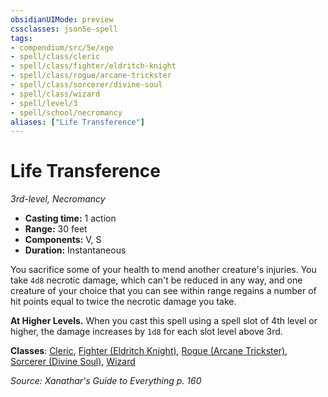 ```yaml
---
obsidianUIMode: preview
cssclasses: json5e-spell
tags:
- compendium/src/5e/xge
- spell/class/cleric
- spell/class/fighter/eldritch-knight
- spell/class/rogue/arcane-trickster
- spell/class/sorcerer/divine-soul
- spell/class/wizard
- spell/level/3
- spell/school/necromancy
aliases: ["Life Transference"]
---
```

# Life Transference
*3rd-level, Necromancy*  

- **Casting time:** 1 action
- **Range:** 30 feet
- **Components:** V, S
- **Duration:** Instantaneous

You sacrifice some of your health to mend another creature's injuries. You take `4d8` necrotic damage, which can't be reduced in any way, and one creature of your choice that you can see within range regains a number of hit points equal to twice the necrotic damage you take.

**At Higher Levels.** When you cast this spell using a spell slot of 4th level or higher, the damage increases by `1d8` for each slot level above 3rd.

**Classes**: [Cleric](5E2014官方资源/classes/cleric.md), [Fighter (Eldritch Knight)](5E2014官方资源/classes/fighter-eldritch-knight.md), [Rogue (Arcane Trickster)](5E2014官方资源/classes/rogue-arcane-trickster.md), [Sorcerer (Divine Soul)](5E2014官方资源/classes/sorcerer-divine-soul-xge.md), [Wizard](5E2014官方资源/classes/wizard.md)

*Source: Xanathar's Guide to Everything p. 160*